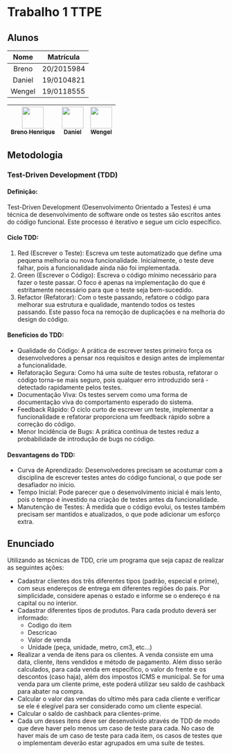# Trabalho 1 TTPE

## Alunos

| Nome  | Matrícula  | 
| :--:  | :-------:  | 
| Breno | 20/2015984 | 
| Daniel | 19/0104821 | 
| Wengel | 19/0118555 |

| [<img src="https://avatars.githubusercontent.com/u/81342329?v=4" width=50><br><sub>Breno Henrique</sub>](https://github.com/bhsouza) | [<img src="https://avatars.githubusercontent.com/u/71887425?v=4" width=50><br><sub>Daniel</sub>](https://github.com/DanRocha18 ) | [<img src="https://avatars.githubusercontent.com/u/88208512?v=4" width=50><br><sub>Wengel</sub>](https://github.com/Wengel-Rodrigues)|
| :---: | :---: | :---: |

## Metodologia
### Test-Driven Development (TDD)
#### Definição:

Test-Driven Development (Desenvolvimento Orientado a Testes) é uma técnica de desenvolvimento de software onde os testes são escritos antes do código funcional. Este processo é iterativo e segue um ciclo específico.

#### Ciclo TDD:

 1. Red (Escrever o Teste): Escreva um teste automatizado que define uma pequena melhoria ou nova funcionalidade. Inicialmente, o teste deve falhar, pois a funcionalidade ainda não foi implementada.
 2. Green (Escrever o Código): Escreva o código mínimo necessário para fazer o teste passar. O foco é apenas na implementação do que é estritamente necessário para que o teste seja bem-sucedido.
 3. Refactor (Refatorar): Com o teste passando, refatore o código para melhorar sua estrutura e qualidade, mantendo todos os testes passando. Este passo foca na remoção de duplicações e na melhoria do design do código.

#### Benefícios do TDD:

 * Qualidade do Código: A prática de escrever testes primeiro força os desenvolvedores a pensar nos requisitos e design antes de implementar a funcionalidade.
 * Refatoração Segura: Como há uma suíte de testes robusta, refatorar o código torna-se mais seguro, pois qualquer erro introduzido será - detectado rapidamente pelos testes.
 * Documentação Viva: Os testes servem como uma forma de documentação viva do comportamento esperado do sistema.
 * Feedback Rápido: O ciclo curto de escrever um teste, implementar a funcionalidade e refatorar proporciona um feedback rápido sobre a correção do código.
 * Menor Incidência de Bugs: A prática contínua de testes reduz a probabilidade de introdução de bugs no código.

#### Desvantagens do TDD:

 * Curva de Aprendizado: Desenvolvedores precisam se acostumar com a disciplina de escrever testes antes do código funcional, o que pode ser desafiador no início.
 * Tempo Inicial: Pode parecer que o desenvolvimento inicial é mais lento, pois o tempo é investido na criação de testes antes da funcionalidade.
 * Manutenção de Testes: À medida que o código evolui, os testes também precisam ser mantidos e atualizados, o que pode adicionar um esforço extra.

 ## Enunciado

 Utilizando as técnicas de TDD, crie um programa que seja capaz de realizar as seguintes ações:

 * Cadastrar clientes dos três diferentes tipos (padrão, especial e prime), com seus endereços de entrega em diferentes regiões do pais. Por simplicidade, considere apenas o estado e informe se o endereço é na capital ou no interior.
 * Cadastrar diferentes tipos de produtos. Para cada produto deverá ser informado:
     - Codigo do item
     - Descricao
     - Valor de venda
     - Unidade (peça, unidade, metro, cm3, etc...)
 * Realizar a venda de itens para os clientes. A venda consiste em uma data, cliente, itens vendidos e método de pagamento. Além disso serão calculados, para cada venda em específico, o valor do frente e os descontos (caso haja), além dos impostos ICMS e municipal. Se for uma venda para um cliente prime, este poderá utilizar seu saldo de cashback para abater na compra.
 * Calcular o valor das vendas do ultimo mês para cada cliente e verificar se ele é elegível para ser considerado como um cliente especial.
 * Calcular o saldo de cashback para clientes-prime.
 * Cada um desses itens deve ser desenvolvido através de TDD de modo que deve haver pelo menos um caso de teste para cada. No caso de haver mais de um caso de teste para cada item, os casos de testes que o implementam deverão estar agrupados em uma suíte de testes.